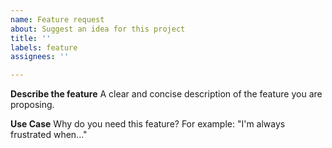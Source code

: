 ```yaml
---
name: Feature request
about: Suggest an idea for this project
title: ''
labels: feature
assignees: ''

---
```


**Describe the feature**
A clear and concise description of the feature you are proposing.

**Use Case**
Why do you need this feature? For example: "I'm always frustrated when..."
